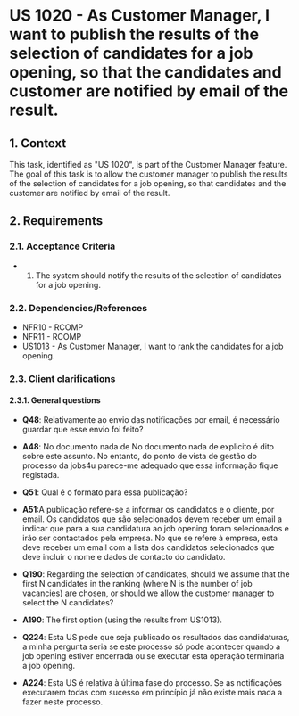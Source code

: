 # US 1020 - As Customer Manager, I want to publish the results of the selection of candidates for a job opening, so that the candidates and customer are notified by email of the result.

## 1. Context

This task, identified as "US 1020", is part of the Customer Manager feature. The goal of this task is to allow the customer
manager to publish the results of the selection of candidates for a job opening, so that candidates and the customer are 
notified by email of the result.

## 2. Requirements

### 2.1. Acceptance Criteria

- 1. The system should notify the results of the selection of candidates for a job opening.

### 2.2. Dependencies/References

- NFR10 - RCOMP
- NFR11 - RCOMP
- US1013 - As Customer Manager, I want to rank the candidates for a job opening.

### 2.3. Client clarifications

#### 2.3.1. General questions

- **Q48**: Relativamente ao envio das notificações por email, é necessário guardar que esse envio foi feito?
- **A48**: No documento nada de No documento nada de explicito é dito sobre este assunto. No entanto, do ponto de vista de 
gestão do processo da jobs4u parece-me adequado que essa informação fique registada.

- **Q51**: Qual é o formato para essa publicação?
- **A51**:A publicação refere-se a informar os candidatos e o cliente, por email. Os candidatos que são selecionados 
devem receber um email a indicar que para a sua candidatura ao job opening foram selecionados e irão ser contactados pela empresa.
No que se refere à empresa, esta deve receber um email com a lista dos candidatos selecionados que deve incluir o nome e dados de contacto do candidato.

- **Q190**: Regarding the selection of candidates, should we assume that the first N candidates in the ranking
(where N is the number of job vacancies) are chosen, or should we allow the customer manager to select the N candidates?
- **A190**: The first option (using the results from US1013).

- **Q224**: Esta US pede que seja publicado os resultados das candidaturas, a minha pergunta seria se este processo só
pode acontecer quando a job opening estiver encerrada ou se executar esta operação terminaria a job opening.
- **A224**: Esta US é relativa à última fase do processo. Se as notificações executarem todas com sucesso em princípio 
já não existe mais nada a fazer neste processo.







